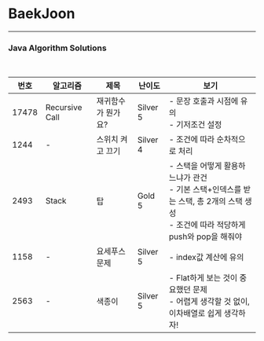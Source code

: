 # BaekJoon

----

### Java Algorithm Solutions

<br>


| 번호  | 알고리즘       | 제목               | 난이도   | 보기                                                         |
| ----- | -------------- | ------------------ | -------- | ------------------------------------------------------------ |
| 17478 | Recursive Call | 재귀함수가 뭔가요? | Silver 5 | - 문장 호출과 시점에 유의<br />- 기저조건 설정               |
| 1244  | -              | 스위치 켜고 끄기   | Silver 4 | - 조건에 따라 순차적으로 처리                                |
| 2493  | Stack          | 탑                 | Gold 5   | - 스택을 어떻게 활용하느냐가 관건<br />- 기본 스택+인덱스를 받는 스택, 총 2개의 스택 생성<br />- 조건에 따라 적당하게 push와 pop을 해줘야 |
| 1158  | -              | 요세푸스 문제      | Silver 5 | - index값 계산에 유의                                        |
| 2563  | -              | 색종이             | Silver 5 | - Flat하게 보는 것이 중요했던 문제<br />- 어렵게 생각할 것 없이, 이차배열로 쉽게 생각하자! |
